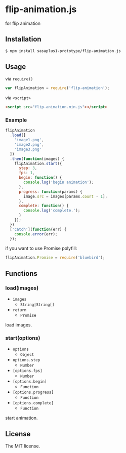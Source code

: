 # flip-animation.js

for flip animation

## Installation

```sh
$ npm install sasaplus1-prototype/flip-animation.js
```

## Usage

via `require()`

```js
var flipAnimation = require('flip-animation');
```

via `<script>`

```html
<script src="flip-animation.min.js"></script>
```

### Example

```js
flipAnimation
  .load([
    'image1.png',
    'image2.png',
    'image3.png'
  ])
  .then(function(images) {
    flipAnimation.start({
      step: 3,
      fps: 1,
      begin: function() {
        console.log('begin animation');
      },
      progress: function(params) {
        image.src = images[params.count - 1];
      },
      complete: function() {
        console.log('complete.');
      }
    });
  })
  ['catch'](function(err) {
    console.error(err);
  });
```

if you want to use Promise polyfill:

```js
flipAnimation.Promise = require('bluebird');
```

## Functions

### load(images)

- `images`
  - `String|String[]`
- `return`
  - `Promise`

load images.

### start(options)

- `options`
  - `Object`
- `options.step`
  - `Number`
- `[options.fps]`
  - `Number`
- `[options.begin]`
  - `Function`
- `[options.progress]`
  - `Function`
- `[options.complete]`
  - `Function`

start animation.

## License

The MIT license.
